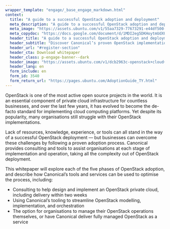 ```yaml
---
wrapper_template: "engage/_base_engage_markdown.html"
context:
  title: "A guide to a successful OpenStack adoption and deployment"
  meta_description: "A guide to a successful OpenStack adoption and deployment"
  meta_image: "https://assets.ubuntu.com/v1/55aa7329-77673291-e44df500-6f81-11ea-81b1-ebae39ade688.png"
  meta_copydoc: "https://docs.google.com/document/d/1MDI2eg5DKHoytmUdXUCziQexEGiXRDml2TnqOwstBYQ/edit"
  header_title: "A guide to a successful OpenStack adoption and deployment"
  header_subtitle: "Discover Canonical’s proven OpenStack implementation process"
  header_url: "#register-section"
  header_cta: Download whitepaper
  header_class: p-engage-banner--dark
  header_image: "https://assets.ubuntu.com/v1/dcb2963c-openstack+cloud+outlines.svg"
  header_lang: en
  form_include: en
  form_id: 3540
  form_return_url: "https://pages.ubuntu.com/AdoptionGuide_TY.html"
---
```


OpenStack is one of the most active open source projects in the world. It is an essential component of private cloud infrastructure for countless businesses, and over the last few years, it has evolved to become the de-facto standard for implementing cloud computing platforms. Yet despite its popularity, many organisations still struggle with their OpenStack implementations.

Lack of resources, knowledge, experience, or tools can all stand in the way of a successful OpenStack deployment &mdash; but businesses can overcome these challenges by following a proven adoption process. Canonical provides consulting and tools to assist organisations at each stage of implementation and operation, taking all the complexity out of OpenStack deployment.

This whitepaper will explore each of the five phases of OpenStack adoption, and describe how Canonical’s tools and services can be used to optimise the process, including:

<ul class="p-list">
  <li class="p-list__item is-ticked">Consulting to help design and implement an OpenStack private cloud, including delivery within two weeks</li>
  <li class="p-list__item is-ticked">Using Canonical’s tooling to streamline OpenStack modelling, implementation, and orchestration</li>
  <li class="p-list__item is-ticked">The option for organisations to manage their OpenStack operations themselves, or have Canonical deliver fully managed OpenStack as a service</li>
</ul>
